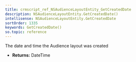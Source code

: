 ```yaml
---
title: crmscript_ref_NSAudienceLayoutEntity_GetCreatedDate
description: NSAudienceLayoutEntity.GetCreatedDate()
intellisense: NSAudienceLayoutEntity.GetCreatedDate
sortOrder: 1335
keywords: GetCreatedDate()
so.topic: reference
---
```



The date and time the Audience layout was created



* **Returns:** DateTime


